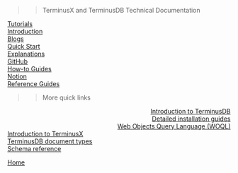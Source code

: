 >> TerminusX and TerminusDB Technical Documentation

<div class="tdb-bgi tdb-cover-bg"></div>

<div id="id-cvr" class="tdb-img-cvr tdb-img-cvr-main" onmouseover="tdb_cvrMain(1)" onmouseout="tdb_cvrMain(0)">
    <div id="id-01" class="tdb-d-cvr tdb-d-cvr-opt" style="left: 392px; top: 0px; justify-content: center;"> 
        <a class="tdb-k-c" target="_parent" title="Tutorials for all levels..." href="#/reference/reference-client?id=tutorials">Tutorials</a>
    </div>
    <div id="id-09" class="tdb-d-cvr tdb-d-cvr-opt" style="left: 392px; top: 440px; justify-content: center;">
        <a class="tdb-k-c" target="_parent" title="An introduction to TerminusX..." href="#/terminusx/introduction">Introduction</a>
    </div>
    <div id="id-02" class="tdb-d-cvr tdb-d-cvr-opt" style="left: 392px; top: 750px; justify-content: center;">
        <a class="tdb-k-c" target="_blank" title="Blogs..." href="https://terminusdb.com/blog/">Blogs</a>
    </div>
    <div id="id-03" class="tdb-d-cvr tdb-d-cvr-opt" style="top: 164px; left: 52px; justify-content: right;">
        <a class="tdb-k-c" target="_parent" title="Get started in a few minutes..." href="#/landing/quick-start">Quick Start</a>
    </div>
    <div id="id-07" class="tdb-d-cvr tdb-d-cvr-opt" style="top: 164px; left: 734px;">
        <a class="tdb-k-c" target="_parent" title="Explanations..." href="#/landing/explanation">Explanations</a>
    </div>
    <div id="id-04" class="tdb-d-cvr tdb-d-cvr-opt" style="top: 374px; left: -35px; justify-content: right;">
        <a class="tdb-k-c" target="_blank" title="GitHub Repo..." href="https://github.com/terminusdb/">GitHub</a>
    </div>
    <div id="id-06" class="tdb-d-cvr tdb-d-cvr-opt" style="top: 374px; left: 820px;">
        <a class="tdb-k-c" target="_parent" title="How-to guides..." href="#/landing/how-to-guides">How-to Guides</a>
    </div>
    <div id="id-05" class="tdb-d-cvr tdb-d-cvr-opt" style="top: 585px; left: 52px; justify-content: right;">
        <a class="tdb-k-c" target="_blank" title="TerminusDB Notion..." href="https://www.notion.so/datachemist/Welcome-Terminators-088fc3d8d62546169bc074e1fe599e4b">Notion</a>
    </div>
    <div id="id-08" class="tdb-d-cvr tdb-d-cvr-opt" style="top: 585px; left: 734px">
        <a class="tdb-k-c" target="_parent" title="Developer reference Guides..." href="#/landing/reference-guides">Reference Guides</a>
    </div>
</div>

>> More quick links

<div id="id-cvr-pgs" class="tdb-img-cvr tdb-img-cvr-sub" onmouseover="tdb_cvrSub(1)" onmouseout="tdb_cvrSub(0)">
    <div id="id-pgs-01" class="tdb-d-cvr tdb-d-cvr-opt-2" style="left: -68px; top: 65px; text-align: right;"> 
        <a class="tdb-k-c" target="_parent" title="Introduction to TerminusDB..." href="#/overviews/introduction">Introduction to TerminusDB</a>
    </div>
    <div id="id-pgs-02" class="tdb-d-cvr tdb-d-cvr-opt-2" style="left: -68px; top: 274px; text-align: right;"> 
        <a class="tdb-k-c" target="_parent" title="Detailed installation..." href="#/landing/install">Detailed installation guides</a>
    </div>
    <div id="id-pgs-03" class="tdb-d-cvr tdb-d-cvr-opt-2" style="left: -68px; top: 484px; text-align: right;"> 
        <a class="tdb-k-c" target="_parent" title="WOQL guides..." href="#/explanation/explanation-woql">Web Objects Query Language (WOQL)</a>
    </div>
    <div id="id-pgs-04" class="tdb-d-cvr tdb-d-cvr-opt-2" style="left: 834px; top: 65px;"> 
        <a class="tdb-k-c" target="_parent" title="Introduction to TerminusX..." href="#/terminusx/introduction">Introduction to TerminusX</a>
    </div>
    <div id="id-pgs-05" class="tdb-d-cvr tdb-d-cvr-opt-2" style="left: 834px; top: 274px;"> 
        <a class="tdb-k-c" target="_parent" title="TerminusDB document types..." href="#/explanation/explanation-documents">TerminusDB document types</a>
    </div>
    <div id="id-pgs-06" class="tdb-d-cvr tdb-d-cvr-opt-2" style="left: 834px; top: 484px;"> 
        <a class="tdb-k-c" target="_parent" title="Introduction to TerminusX..." href="#/reference/reference-schema">Schema reference</a>
    </div>
</div>

<!--
[TerminusX](terminusx/introduction "Introduction to TerminusX..." )
[TerminusDB](overviews/introduction "Introduction to TerminusDB..." )
-->
[Home](https://terminusdb.com/ "TerminusX website...")